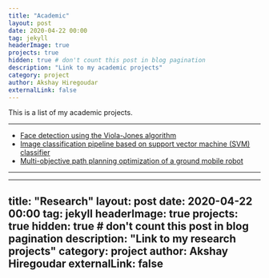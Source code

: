 ```yaml
---
title: "Academic"
layout: post
date: 2020-04-22 00:00
tag: jekyll
headerImage: true
projects: true
hidden: true # don't count this post in blog pagination
description: "Link to my academic projects"
category: project
author: Akshay Hiregoudar
externalLink: false
---
```



This is a list of my academic projects.

---

- [Face detection using the Viola-Jones algorithm](https://github.com/akshayhiregoudar/Face-Detector)
- [Image classification pipeline based on support vector machine (SVM) classifier](https://github.com/akshayhiregoudar/Machine-Learning)
- [Multi-objective path planning optimization of a ground mobile robot](https://github.com/akshayhiregoudar/Path-Planning-Robot)

---

---
title: "Research"
layout: post
date: 2020-04-22 00:00
tag: jekyll
headerImage: true
projects: true
hidden: true # don't count this post in blog pagination
description: "Link to my research projects"
category: project
author: Akshay Hiregoudar
externalLink: false
---
